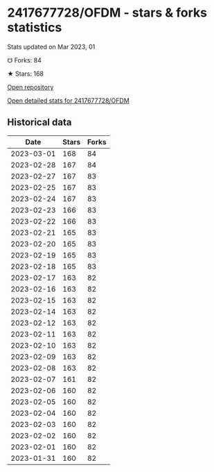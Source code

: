 # 2417677728/OFDM - stars & forks statistics

Stats updated on Mar 2023, 01

☋ Forks: 84

★ Stars: 168

[Open repository](https://github.com/2417677728/OFDM)

[Open detailed stats for 2417677728/OFDM](https://reviewgithub.com/rep/2417677728/OFDM)

## Historical data
| Date | Stars | Forks |
|------|-------|-------|
| 2023-03-01 | 168 | 84 | 
| 2023-02-28 | 167 | 84 | 
| 2023-02-27 | 167 | 83 | 
| 2023-02-25 | 167 | 83 | 
| 2023-02-24 | 167 | 83 | 
| 2023-02-23 | 166 | 83 | 
| 2023-02-22 | 166 | 83 | 
| 2023-02-21 | 165 | 83 | 
| 2023-02-20 | 165 | 83 | 
| 2023-02-19 | 165 | 83 | 
| 2023-02-18 | 165 | 83 | 
| 2023-02-17 | 163 | 82 | 
| 2023-02-16 | 163 | 82 | 
| 2023-02-15 | 163 | 82 | 
| 2023-02-14 | 163 | 82 | 
| 2023-02-12 | 163 | 82 | 
| 2023-02-11 | 163 | 82 | 
| 2023-02-10 | 163 | 82 | 
| 2023-02-09 | 163 | 82 | 
| 2023-02-08 | 163 | 82 | 
| 2023-02-07 | 161 | 82 | 
| 2023-02-06 | 160 | 82 | 
| 2023-02-05 | 160 | 82 | 
| 2023-02-04 | 160 | 82 | 
| 2023-02-03 | 160 | 82 | 
| 2023-02-02 | 160 | 82 | 
| 2023-02-01 | 160 | 82 | 
| 2023-01-31 | 160 | 82 | 

